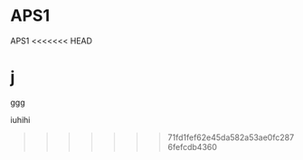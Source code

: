 # APS1
 APS1
<<<<<<< HEAD



j
=======
ggg










iuhihi

>>>>>>> 71fd1fef62e45da582a53ae0fc2876fefcdb4360

